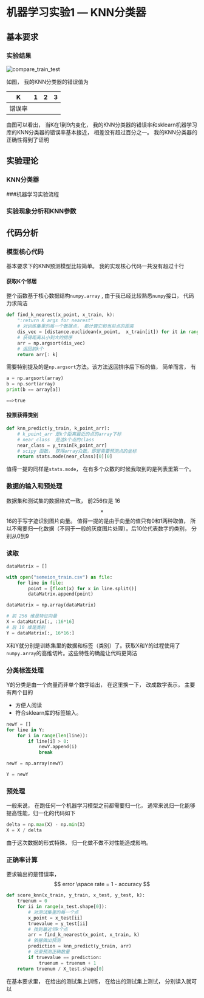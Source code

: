 # 机器学习实验1 — KNN分类器

## 基本要求

### 实验结果

![compare_train_test](/Users/acat/PycharmProjects/ML/001/ML/compare_train_test.png)

如图， 我的KNN分类器的错误值为

| K      | 1    | 2    | 3    |
| ------ | ---- | ---- | ---- |
| 错误率 |      |      |      |

由图可以看出， 当K在1到9内变化， 我的KNN分类器的错误率和sklearn机器学习库的KNN分类器的错误率基本接近， 相差没有超过百分之一。 我的KNN分类器的正确性得到了证明



## 实验理论

### KNN分类器

###机器学习实验流程

### 实验现象分析和KNN参数





## 代码分析

### 模型核心代码

基本要求下的KNN预测模型比较简单。 我的实现核心代码一共没有超过十行

#### 获取K个邻居

整个函数基于核心数据结构`numpy.array` , 由于我已经比较熟悉`numpy`接口， 代码力求简洁

~~~python
def find_k_nearest(x_point, x_train, k):
    ":return K args for nearest"
    # 对训练集里的每一个数据点， 都计算它和当前点的距离 
    dis_vec = [distance.euclidean(x_point,  x_train[it]) for it in range(x_train.shape[0])]
    # 获得距离从小到大的排序
    arr = np.argsort(dis_vec)
    # 返回前k个
    return arr[: k]
~~~

需要特别提及的是`np.argsort`方法。该方法返回排序后下标的值， 简单而言， 有

~~~python
a = np.argsort(array)
b = np.sort(array)
print(b == array[a])

==>true
~~~

#### 投票获得类别

~~~python
def knn_predict(y_train, k_point_arr):
    # k_point_arr 是k个距离最近的点的array下标
    # near_class  是这k个点的class
    near_class = y_train[k_point_arr]
    # scipy 函数， 获得array众数，即是需要预测点的坐标
    return stats.mode(near_class)[0][0]
~~~

值得一提的同样是`stats.mode`， 在有多个众数的时候我取到的是列表里第一个。



### 数据的输入和预处理

数据集和测试集的数据格式一致， 前256位是 16 $$\times$$ 16的手写字迹识别图片向量。 值得一提的是由于向量的值只有0和1两种取值， 所以不需要归一化数据（不同于一般的灰度图片处理）。后10位代表数字的类别， 分别从0到9

### 读取

~~~python
dataMatrix = []

with open("semeion_train.csv") as file:
    for line in file:
        point = [float(x) for x in line.split()]
        dataMatrix.append(point)

dataMatrix = np.array(dataMatrix)

# 前 256 维是特征向量
X = dataMatrix[:, :16*16]
# 后 10 维是类别
Y = dataMatrix[:, 16*16:]
~~~

X和Y就分别是训练集里的数据和标签（类别）了。获取X和Y的过程使用了`numpy.array`的高维切片。这些特性的确能让代码更简洁 

### 分类标签处理

Y的分类是由一个向量而非单个数字给出， 在这里换一下， 改成数字表示， 主要有两个目的

* 方便人阅读
* 符合sklearn库的标签输入。 

~~~python
newY = []
for line in Y:
    for i in range(len(line)):
        if line[i] > 0:
            newY.append(i)
            break

newY = np.array(newY)

Y = newY
~~~





### 预处理

一般来说， 在跑任何一个机器学习模型之前都需要归一化， 通常来说归一化能够提高性能，归一化的代码如下

```python
delta = np.max(X) - np.min(X)
X = X / delta
```

由于这次数据的形式特殊， 归一化做不做不对性能造成影响。 



### 正确率计算

要求输出的是错误率， 
$$
error \space rate = 1 - accuracy
$$


~~~python
def score_knn(x_train, y_train, x_test, y_test, k):
    truenum = 0
    for ii in range(x_test.shape[0]):
        # 对测试集里的每一个点
        x_point = x_test[ii]
        truevalue = y_test[ii]
        # 找到最近邻k个点
        arr = find_k_nearest(x_point, x_train, k)
        # 依据做出预测
        prediction = knn_predict(y_train, arr)
        # 记录预测正确数量
        if truevalue == prediction:
            truenum = truenum + 1
    return truenum / X_test.shape[0]
~~~

在基本要求里， 在给出的测试集上训练， 在给出的测试集上测试， 分别读入就可以



















































































































































































































































 